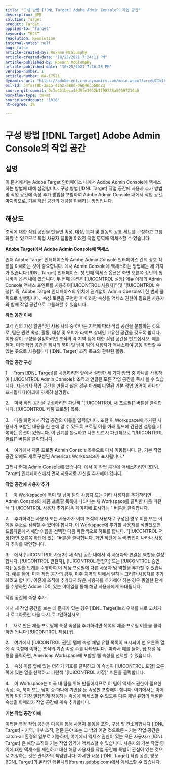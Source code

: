 ```yaml
---
title: "구성 방법 [!DNL Target] Adobe Admin Console의 작업 공간"
description: 설명
solution: Target
product: Target
applies-to: "Target"
keywords: “KCS”
resolution: Resolution
internal-notes: null
bug: false
article-created-by: Roxann McGlumphy
article-created-date: "10/25/2021 7:24:11 PM"
article-published-by: Roxann McGlumphy
article-published-date: "10/25/2021 7:26:28 PM"
version-number: 1
article-number: KA-17521
dynamics-url: "https://adobe-ent.crm.dynamics.com/main.aspx?forceUCI=1&pagetype=entityrecord&etn=knowledgearticle&id=ff7a301f-c935-ec11-b6e6-000d3a3485ea"
exl-id: 34fa7f8b-28c5-4262-a88d-06646cb58623
source-git-commit: 0c3e421beca46d9fe1952b1f98538a50697216a0
workflow-type: tm+mt
source-wordcount: '1018'
ht-degree: 1%

---
```


# 구성 방법 [!DNL Target] Adobe Admin Console의 작업 공간

## 설명

이 문서에서는 Adobe Target 인터페이스 내에서 Adobe Admin Console에 액세스하는 방법에 대해 설명합니다. 구성 방법 [!DNL Target] 작업 공간에 사용자 추가 방법 및 작업 공간에 속성 추가 방법을 포함하여 Adobe Admin Console 내에서 작업 공간. 마지막으로, 기본 작업 공간의 개념을 이해하는 방법입니다.

## 해상도


조직에 대한 작업 공간을 만들면 속성, 대상, 오퍼 및 활동의 공통 세트를 구성하고 그룹화할 수 있으므로 특정 사용자 집합만 이러한 작업 영역에 액세스할 수 있습니다.

<b>Adobe Target에서 Adobe Admin Console에 액세스</b>

먼저 Adobe Target 인터페이스와 Adobe Admin Console 인터페이스 간의 상호 작용을 이해하는 것이 중요합니다. 에서 Admin Console에 액세스하는 방법에는 세 가지가 있습니다 [!DNL Target] 인터페이스. 첫 번째 액세스 옵션은 화면 오른쪽 상단의 톱니바퀴 옵션 내에 있습니다. 두 번째 옵션은 [!UICONTROL 설정] 메뉴 아래의 Admin Console 액세스 포인트를 사용하여[!UICONTROL 사용자]&quot; 및 &quot;[!UICONTROL 속성]&quot;. 즉, Adobe Target 인터페이스의 위치에 관계없이 Admin Console이 한 번의 클릭으로 실행됩니다.  속성 토큰을 구현한 후 이러한 속성을 액세스 권한이 필요한 사용자와 함께 작업 공간으로 그룹화할 수 있습니다.

<b>작업 공간 이해</b>

고객 간의 가장 일반적인 사용 사례 중 하나는 지역에 따라 작업 공간을 분할하는 것으로, 팀은 관련 속성, 활동, 대상 및 오퍼가 라이브 상태인 고유한 공간을 갖도록 합니다. 이와 같이 구성을 설정하려면 조직의 각 지역 팀에 대한 작업 공간을 만드십시오. 예를 들어, 미국 작업 공간은 회사의 북미 및 남미 팀의 사용자가 액세스하여 공동 작업할 수 있는 곳으로 사용됩니다 [!DNL Target] 조직 목표와 관련된 활동.

<b>작업 공간 구성</b>

1.    From [!DNL Target]를 사용하려면 앞에서 설명한 세 가지 방법 중 하나를 사용하여 [!UICONTROL Admin Console]: 조직과 연결된 모든 작업 공간을 즉시 볼 수 있습니다. 지금까지 작업 공간을 만들지 않은 경우 아래에 나열된 기본 작업 영역이 하나만 표시됩니다(아래에 자세히 설명됨).

2.    미국 작업 공간을 구성하려면 파란색 &quot;[!UICONTROL 새 프로필]&quot; 버튼을 클릭합니다. [!UICONTROL 제품 프로필] 목록.

3.    다음 화면에서 작업 공간의 이름을 입력합니다. 또한 이 Workspace에 추가된 사용자가 포함된 내용을 한 눈에 알 수 있도록 프로필 이름 아래 필드에 간단한 설명을 기록하는 옵션이 있습니다. 이 단계를 완료하고 나면 반드시 파란색으로 &quot;[!UICONTROL 완료]&quot; 버튼을 클릭합니다.

4.    여기에서 제품 프로필 Admin Console 목록으로 다시 이동됩니다. 단, 기본 작업 공간 외에도 새로 구성된 Americas Workspace가 표시됩니다.\*

그러나 현재 Admin Console에 있습니다. 에서 이 작업 공간에 액세스하려면 [!DNL Target] 인터페이스에서 먼저 사용자로 자신을 추가해야 합니다.

<b>작업 공간에 사용자 추가</b>

1.    이 Workspace에 북미 및 남미 팀의 사용자 또는 기타 사용자를 추가하려면 Admin Console의 제품 프로필 목록에 나타나는 새 Workspace를 클릭한 다음 파란색 &quot;[!UICONTROL 사용자 추가]다음 페이지에 표시되는 &quot; 버튼을 클릭합니다.

2.    추가하려는 사용자 또는 사용자가 이미 조직의 사용자로 구성된 경우 이름 또는 이메일 주소로 검색할 수 있어야 합니다. 이 Workspace에 추가할 사용자를 식별했으면 드롭다운에서 해당 이름을 선택한 다음 파란색으로 히트를 합니다. &quot;[!UICONTROL 저장]화면 오른쪽 하단에 있는 &quot;버튼을 클릭합니다. 화면 하단에 녹색 팝업이 나타나 사용자 추가를 확인합니다.

3.    에서 [!UICONTROL 사용자] 새 작업 공간 내에서 각 사용자와 연결된 역할을 설정합니다. [!UICONTROL 관찰자], [!UICONTROL 편집자] 또는 [!UICONTROL 승인자]. 동일한 단계를 수행하여 이 제품 프로필에 다른 사용자 및 역할을 추가할 수 있습니다. 예를 들어, 미국 작업 공간의 경우, 미주 지역의 팀에서 일하는 그러한 사용자를 추가하려고 합니다. 이전에 조직에 추가되지 않은 사용자를 추가해야 하는 경우 동일한 단계를 수행하면 Adobe ID이 있는 이메일을 통해 해당 사용자에게 초대됩니다.

작업 공간에 속성 추가

에서 새 작업 공간을 보는 데 문제가 있는 경우 [!DNL Target]브라우저를 새로 고치거나 로그아웃한 다음 다시 로그인하십시오.

1.    새로 만든 제품 프로필에 특정 속성을 추가하려면 목록의 제품 프로필 이름을 클릭하면 됩니다 [!UICONTROL 제품] 탭.

2.    여기에서 [!UICONTROL 권한] 탭에 속성 채널 유형 목록이 표시되어 맨 오른쪽 열에 각 속성에 속하는 조직의 기존 속성 수를 나타냅니다.  따라서 예를 들어, 웹 채널 유형을 클릭하면, Americas Workspace에 포함할 웹 속성을 선택할 수 있습니다.

3.    속성 이름 옆에 있는 더하기 기호를 클릭하고 이 속성이 [!UICONTROL 포함] 오른쪽에 있는 열을 선택하고 파란색 &quot;[!UICONTROL 저장]&quot; 버튼을 클릭합니다.

4.    이 Workspace는 미국 내 팀을 위해 만들어지므로 이 팀이 액세스 권한이 필요한 속성, 즉, 북미 또는 남미 중 하나에 기반을 둔 속성만 포함해야 합니다. 여기에서는 아메리카 팀이 가장 밀접하게 작동하는 속성에 액세스할 수 있도록 다른 채널 유형의 적절한 속성을 아메리카 작업 공간에 계속 추가합니다.

<b>기본 작업 공간 이해</b>

이러한 특정 작업 공간은 다음을 통해 사용자 활동을 포함, 구성 및 간소화합니다 [!DNL Target] - 지역, 내부 조직, 전문 분야 또는 그 밖의 어떤 것으로든 - 기본 작업 공간은 catch-all 환경의 일부로 기능하며, 여기에서 액세스 권한이 있는 모든 사용자가 [!DNL Target] 은 해당 조직의 기본 작업 영역에 액세스할 수 있습니다. 사용자의 기본 작업 영역에 대한 액세스를 제한하고 대신 해당 사용자를 작업 공간에 특별히 관심이 있는 것으로 지정하는 것은 관리자의 책임입니다. 자세한 내용 [!DNL Target] 작업 공간, 방문 [!DNL Target]의 온라인 커뮤니티(forums.adobe.com)에서 액세스할 수 있습니다.
